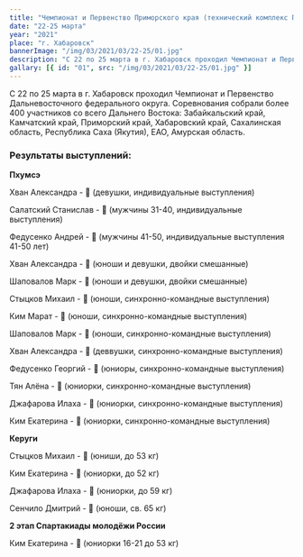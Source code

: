 ```yaml
---
title: "Чемпионат и Первенство Приморского края (технический комплекс Пхумсэ)"
date: "22-25 марта"
year: "2021"
place: "г. Хабаровск"
bannerImage: "/img/03/2021/03/22-25/01.jpg"
description: "С 22 по 25 марта в г. Хабаровск проходил Чемпионат и Первенство Дальневосточного федерального округа. Соревнования собрали более 400 участников со всего Дальнего Востока: Забайкальский край, Камчатский край, Приморский край, Хабаровский край, Сахалинская область, Республика Саха (Якутия), ЕАО, Амурская область. Результаты выступления: Хван Александра - 3 место, индивидуальные выступления 12-14 лет, Салатский Станислав - 1 место, индивидуальные выступления 31-40 лет, Федусенко Андрей - 2 место, индивидуальные выступления 41-50 лет, Хван Александра - 3 место, двойки смешанные 12-14 лет, Шаповалов Марк - 3 место, двойки смешанные 12-14 лет, Стыцков Михаил - 3 место, синхронно-командные выступления 12-14 лет, Ким Марат - 3 место, синхронно-командные выступления 12-14 лет, Шаповалов Марк - 3 место, синхронно-командные выступления 12-14 лет, Хван Александра - 3 место, синхронно-командные выступления 12-14 лет, Федусенко Георгий - 3 место, синхронно-командные выступления 15-17 лет, Тян Алёна - 3 место, синхронно-командные выступления 15-17 лет, Джафарова Илаха - 3 место, синхронно-командные выступления 15-17 лет, Ким Екатерина - 3 место, синхронно-командные выступления 15-17 лет, Стыцков Михаил - 3 место, юноши до 53 кг, Ким Екатерина - 1 место, юниорки до 52 кг, Джафарова Илаха - 3 место, юниорки 59 кг, Сенчило Дмитрий - 3 место, юноши св. 65 кг"
gallary: [{ id: "01", src: "/img/03/2021/03/22-25/01.jpg" }]
---
```


С 22 по 25 марта в г. Хабаровск проходил Чемпионат и Первенство Дальневосточного федерального округа. Соревнования собрали более 400 участников со всего Дальнего Востока: Забайкальский край, Камчатский край, Приморский край, Хабаровский край, Сахалинская область, Республика Саха (Якутия), ЕАО, Амурская область.

### Результаты выступлений:

**Пхумсэ**

Хван Александра - 🥉 (девушки, индивидуальные выступления)

Салатский Станислав - 🥇 (мужчины 31-40, индивидуальные выступления)

Федусенко Андрей - 🥈 (мужчины 41-50, индивидуальные выступления 41-50 лет)

Хван Александра - 🥉 (юноши и девушки, двойки смешанные)

Шаповалов Марк - 🥉 (юноши и девушки, двойки смешанные)

Стыцков Михаил - 🥉 (юноши, синхронно-командные выступления)

Ким Марат - 🥉 (юноши, синхронно-командные выступления)

Шаповалов Марк - 🥉 (юноши, синхронно-командные выступления)

Хван Александра - 🥉 (деввушки, синхронно-командные выступления)

Федусенко Георгий - 🥉 (юниоры, синхронно-командные выступления)

Тян Алёна - 🥉 (юниорки, синхронно-командные выступления)

Джафарова Илаха - 🥉 (юниорки, синхронно-командные выступления)

Ким Екатерина - 🥉 (юниорки, синхронно-командные выступления)

**Керуги**

Стыцков Михаил - 🥉 (юниши, до 53 кг)

Ким Екатерина - 🥇 (юниорки, до 52 кг)

Джафарова Илаха - 🥉 (юниорки, до 59 кг)

Сенчило Дмитрий - 🥉 (юноши, св. 65 кг)

**2 этап Спартакиады молодёжи России**

Ким Екатерина - 🥈 (юниорки 16-21 до 53 кг)

